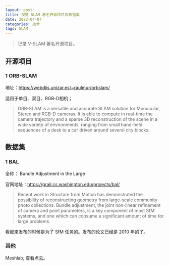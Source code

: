 ```yaml
---
layout: post
title: 视觉 SLAM 著名开源项目及数据集
date: 2022-04-07
categories: 技术 
tags: SLAM
---
```

> 记录 V-SLAM 著名开源项目。

## 开源项目

### 1 ORB-SLAM

地址：<https://webdiis.unizar.es/~raulmur/orbslam/>

适用于单目、双目、RGB-D相机；

> ORB-SLAM is a versatile and accurate SLAM solution for Monocular, Stereo and RGB-D cameras. It is able to compute in real-time the camera trajectory and a sparse 3D reconstruction of the scene in a wide variety of environments, ranging from small hand-held sequences of a desk to a car driven around several city blocks.

## 数据集

### 1 BAL

全称： Bundle Adjustment in the Large

官网地址：<https://grail.cs.washington.edu/projects/bal/>

> Recent work in Structure from Motion has demonstrated the possibility of reconstructing geometry from large-scale community photo collections. Bundle adjustment, the joint non-linear refinement of camera and point parameters, is a key component of most SfM systems, and one which can consume a significant amount of time for large problems. 

看起来发布的时候是为了 SfM 任务的。发布的论文已经是 2010 年的了。

### 其他

Meshlab, 查看点云。